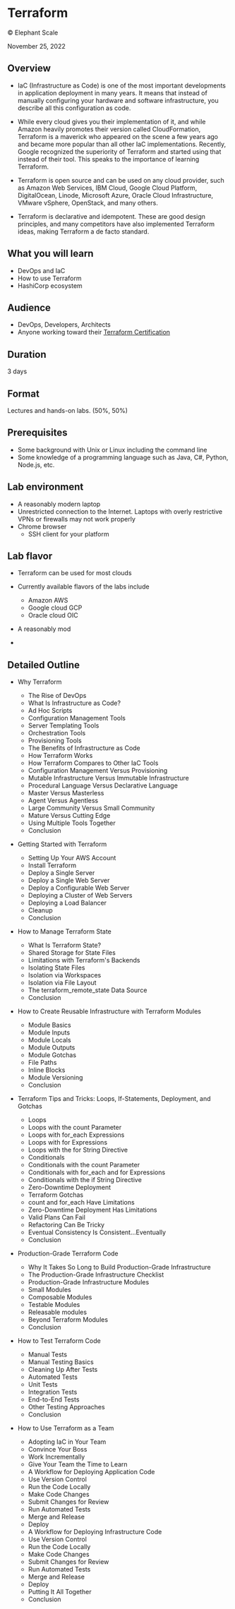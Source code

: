 # Terraform 
© Elephant Scale

November 25, 2022

## Overview

* IaC (Infrastructure as Code) is one of the most important developments in application
deployment in many years. It means that instead of manually configuring your hardware and software
infrastructure, you describe all this configuration as code.

* While every cloud gives you their implementation of it, and while Amazon heavily promotes
their version called CloudFormation, Terraform is a maverick who appeared on the scene a few years ago and
became more popular than all other IaC implementations. Recently, Google recognized the superiority of Terraform and started using that instead of their tool. This speaks to the importance of learning Terraform.

* Terraform is open source and can be used on any cloud provider, 
such as Amazon Web Services, IBM Cloud, Google Cloud Platform, DigitalOcean, Linode, Microsoft Azure, 
Oracle Cloud Infrastructure, VMware vSphere, OpenStack, and many others. 

* Terraform is declarative and idempotent. These are good design principles, 
and many competitors have also implemented Terraform ideas, making Terraform a de facto standard.

## What you will learn
 * DevOps and IaC
 * How to use Terraform
 * HashiCorp ecosystem

## Audience
* DevOps, Developers, Architects
* Anyone working toward their [Terraform Certification](https://www.hashicorp.com/certification/terraform-associate)

## Duration
3 days

## Format
Lectures and hands-on labs. (50%, 50%)

## Prerequisites

 * Some background with Unix or Linux including the command line
 * Some knowledge of a programming language such as Java, C#, Python, Node.js, etc.

## Lab environment

* A reasonably modern laptop
* Unrestricted connection to the Internet. Laptops with overly restrictive VPNs or firewalls may not work properly
* Chrome browser
  - SSH client for your platform

## Lab flavor

* Terraform can be used for most clouds
* Currently available flavors of the labs include
  * Amazon AWS
  * Google cloud GCP
  * Oracle cloud OIC

* A reasonably mod
* 
## Detailed Outline

* Why Terraform

    - The Rise of DevOps
    - What Is Infrastructure as Code?
    - Ad Hoc Scripts
    - Configuration Management Tools
    - Server Templating Tools
    - Orchestration Tools
    - Provisioning Tools
    - The Benefits of Infrastructure as Code
    - How Terraform Works
    - How Terraform Compares to Other IaC Tools
    - Configuration Management Versus Provisioning
    - Mutable Infrastructure Versus Immutable Infrastructure
    - Procedural Language Versus Declarative Language
    - Master Versus Masterless
    - Agent Versus Agentless
    - Large Community Versus Small Community
    - Mature Versus Cutting Edge
    - Using Multiple Tools Together
    - Conclusion

* Getting Started with Terraform
    - Setting Up Your AWS Account
    - Install Terraform
    - Deploy a Single Server
    - Deploy a Single Web Server
    - Deploy a Configurable Web Server
    - Deploying a Cluster of Web Servers
    - Deploying a Load Balancer
    - Cleanup
    - Conclusion
    
* How to Manage Terraform State
    - What Is Terraform State?
    - Shared Storage for State Files
    - Limitations with Terraform's Backends
    - Isolating State Files
    - Isolation via Workspaces
    - Isolation via File Layout
    - The terraform_remote_state Data Source
    - Conclusion
    
* How to Create Reusable Infrastructure with Terraform Modules
    - Module Basics
    - Module Inputs
    - Module Locals
    - Module Outputs
    - Module Gotchas
    - File Paths
    - Inline Blocks
    - Module Versioning
    - Conclusion    
    
* Terraform Tips and Tricks: Loops, If-Statements, Deployment, and Gotchas
    - Loops
    - Loops with the count Parameter
    - Loops with for_each Expressions
    - Loops with for Expressions
    - Loops with the for String Directive
    - Conditionals
    - Conditionals with the count Parameter
    - Conditionals with for_each and for Expressions
    - Conditionals with the if String Directive
    - Zero-Downtime Deployment
    - Terraform Gotchas
    - count and for_each Have Limitations
    - Zero-Downtime Deployment Has Limitations
    - Valid Plans Can Fail
    - Refactoring Can Be Tricky
    - Eventual Consistency Is Consistent...Eventually
    - Conclusion
    
* Production-Grade Terraform Code
    - Why It Takes So Long to Build Production-Grade Infrastructure
    - The Production-Grade Infrastructure Checklist
    - Production-Grade Infrastructure Modules
    - Small Modules
    - Composable Modules
    - Testable Modules
    - Releasable modules
    - Beyond Terraform Modules
    - Conclusion
    
* How to Test Terraform Code
    - Manual Tests
    - Manual Testing Basics
    - Cleaning Up After Tests
    - Automated Tests
    - Unit Tests
    - Integration Tests
    - End-to-End Tests
    - Other Testing Approaches
    - Conclusion
* How to Use Terraform as a Team
    - Adopting IaC in Your Team
    - Convince Your Boss
    - Work Incrementally
    - Give Your Team the Time to Learn
    - A Workflow for Deploying Application Code
    - Use Version Control
    - Run the Code Locally
    - Make Code Changes
    - Submit Changes for Review
    - Run Automated Tests
    - Merge and Release
    - Deploy
    - A Workflow for Deploying Infrastructure Code
    - Use Version Control
    - Run the Code Locally
    - Make Code Changes
    - Submit Changes for Review
    - Run Automated Tests
    - Merge and Release
    - Deploy
    - Putting It All Together
    - Conclusion 
    
        
